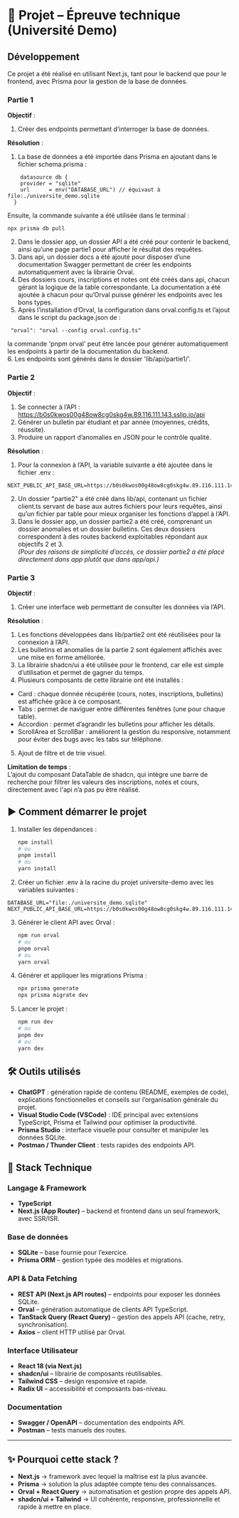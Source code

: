 # 📘 Projet – Épreuve technique (Université Demo)

## Développement
Ce projet a été réalisé en utilisant Next.js, tant pour le backend que pour le frontend, avec Prisma pour la gestion de la base de données.

### Partie 1
**Objectif** :  
1. Créer des endpoints permettant d’interroger la base de données.

**Résolution** :  
1. La base de données a été importée dans Prisma en ajoutant dans le fichier schema.prisma :  
```
    datasource db {
    provider = "sqlite"
    url      = env("DATABASE_URL") // équivaut à file:./universite_demo.sqlite
  }
```
Ensuite, la commande suivante a été utilisée dans le terminal :  
```
npx prisma db pull 
```
2. Dans le dossier app, un dossier API a été créé pour contenir le backend, ainsi qu’une page partie1 pour afficher le résultat des requêtes.  
3. Dans api, un dossier docs a été ajouté pour disposer d’une documentation Swagger permettant de créer les endpoints automatiquement avec la librairie Orval.  
4. Des dossiers cours, inscriptions et notes ont été créés dans api, chacun gérant la logique de la table correspondante. La documentation a été ajoutée à chacun pour qu’Orval puisse générer les endpoints avec les bons types.  
5. Après l’installation d’Orval, la configuration dans orval.config.ts et l’ajout dans le script du package.json de :  
  ```
   "orval": "orval --config orval.config.ts"
  ```
  la commande 'pnpm orval' peut être lancée pour générer automatiquement les endpoints à partir de la documentation du backend.  
6. Les endpoints sont générés dans le dossier 'lib/api/partie1/'.

### Partie 2  
**Objectif** :  
1. Se connecter à l’API : https://b0s0kwos00g48ow8cg0skg4w.89.116.111.143.sslip.io/api  
2. Générer un bulletin par étudiant et par année (moyennes, crédits, réussite).  
3. Produire un rapport d’anomalies en JSON pour le contrôle qualité.

**Résolution** :  
1. Pour la connexion à l’API, la variable suivante a été ajoutée dans le fichier .env :  
```
NEXT_PUBLIC_API_BASE_URL=https://b0s0kwos00g48ow8cg0skg4w.89.116.111.143.sslip.io
```
2. Un dossier "partie2" a été créé dans lib/api, contenant un fichier client.ts servant de base aux autres fichiers pour leurs requêtes, ainsi qu’un fichier par table pour mieux organiser les fonctions d’appel à l’API.  
3. Dans le dossier app, un dossier partie2 a été créé, comprenant un dossier anomalies et un dossier bulletins. Ces deux dossiers correspondent à des routes backend exploitables répondant aux objectifs 2 et 3.  
   *(Pour des raisons de simplicité d’accès, ce dossier partie2 a été placé directement dans app plutôt que dans app/api.)*

### Partie 3  
**Objectif** :  
1. Créer une interface web permettant de consulter les données via l’API.

**Résolution** :  
1. Les fonctions développées dans lib/partie2 ont été réutilisées pour la connexion à l’API.  
2. Les bulletins et anomalies de la partie 2 sont également affichés avec une mise en forme améliorée.  
3. La librairie shadcn/ui a été utilisée pour le frontend, car elle est simple d’utilisation et permet de gagner du temps.  
4. Plusieurs composants de cette librairie ont été installés :  
  - Card : chaque donnée récupérée (cours, notes, inscriptions, bulletins) est affichée grâce à ce composant.  
  - Tabs : permet de naviguer entre différentes fenêtres (une pour chaque table).  
  - Accordion : permet d’agrandir les bulletins pour afficher les détails.  
  - ScrollArea et ScrollBar : améliorent la gestion du responsive, notamment pour éviter des bugs avec les tabs sur téléphone.
5. Ajout de filtre et de trie visuel.

**Limitation de temps** :  
L’ajout du composant DataTable de shadcn, qui intègre une barre de recherche pour filtrer les valeurs des inscriptions, notes et cours, directement avec l'api n’a pas pu être réalisé.

## ▶️ Comment démarrer le projet

1. Installer les dépendances :  
   ```bash
   npm install
   # ou
   pnpm install
   # ou
   yarn install
   ```
2. Créer un fichier .env à la racine du projet universite-demo avec les variables suivantes :  
```
DATABASE_URL="file:./universite_demo.sqlite"
NEXT_PUBLIC_API_BASE_URL=https://b0s0kwos00g48ow8cg0skg4w.89.116.111.143.sslip.io
```
3. Générer le client API avec Orval :  
   ```bash
   npm run orval
   # ou
   pnpm orval
   # ou
   yarn orval
   ```
4. Générer et appliquer les migrations Prisma :  
   ```bash
   npx prisma generate
   npx prisma migrate dev
   ```
5. Lancer le projet :  
   ```bash
   npm run dev
   # ou
   pnpm dev
   # ou
   yarn dev
   ```

## 🛠️ Outils utilisés
- **ChatGPT** : génération rapide de contenu (README, exemples de code), explications fonctionnelles et conseils sur l’organisation générale du projet.  
- **Visual Studio Code (VSCode)** : IDE principal avec extensions TypeScript, Prisma et Tailwind pour optimiser la productivité.  
- **Prisma Studio** : interface visuelle pour consulter et manipuler les données SQLite.  
- **Postman / Thunder Client** : tests rapides des endpoints API.  

## 🚀 Stack Technique

### Langage & Framework
- **TypeScript**  
- **Next.js (App Router)** – backend et frontend dans un seul framework, avec SSR/ISR.  

### Base de données
- **SQLite** – base fournie pour l’exercice.  
- **Prisma ORM** – gestion typée des modèles et migrations.  

### API & Data Fetching
- **REST API (Next.js API routes)** – endpoints pour exposer les données SQLite.  
- **Orval** – génération automatique de clients API TypeScript.  
- **TanStack Query (React Query)** – gestion des appels API (cache, retry, synchronisation).  
- **Axios** – client HTTP utilisé par Orval.  

### Interface Utilisateur
- **React 18 (via Next.js)**  
- **shadcn/ui** – librairie de composants réutilisables.  
- **Tailwind CSS** – design responsive et rapide.  
- **Radix UI** – accessibilité et composants bas-niveau.  

### Documentation
- **Swagger / OpenAPI** – documentation des endpoints API.  
- **Postman** – tests manuels des routes.  

---

## ✨ Pourquoi cette stack ?
- **Next.js** → framework avec lequel la maîtrise est la plus avancée.  
- **Prisma** → solution la plus adaptée compte tenu des connaissances.  
- **Orval + React Query** → automatisation et gestion propre des appels API.  
- **shadcn/ui + Tailwind** → UI cohérente, responsive, professionnelle et rapide à mettre en place.

